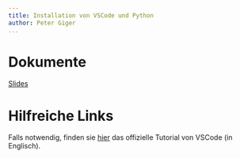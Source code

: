 ```yaml
---
title: Installation von VSCode und Python
author: Peter Giger
...
```


# Dokumente

[Slides](slides.html)


# Hilfreiche Links

Falls notwendig, finden sie [hier](https://code.visualstudio.com/docs/python/python-tutorial) das offizielle Tutorial von VSCode (in Englisch).